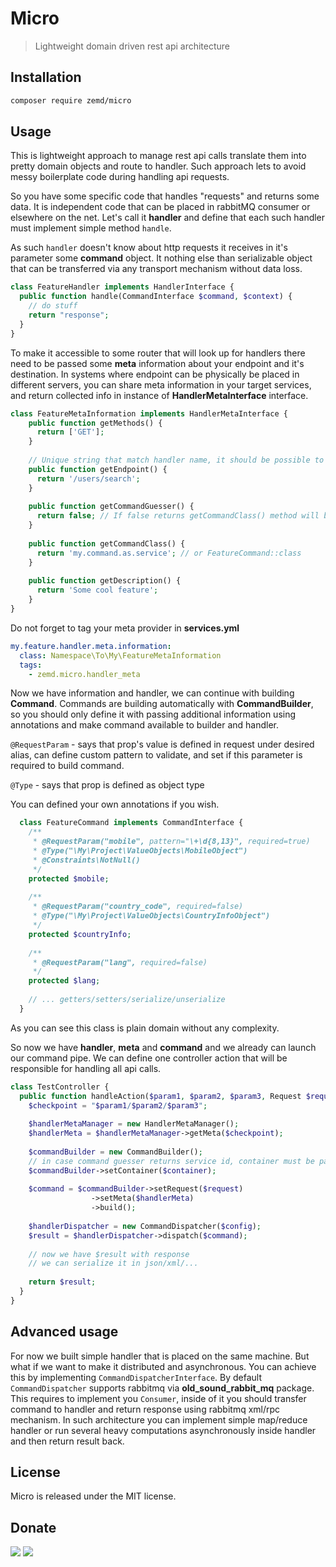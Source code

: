 # Micro

> Lightweight domain driven rest api architecture

## Installation

```sh
composer require zemd/micro
```

## Usage

This is lightweight approach to manage rest api calls translate them into pretty domain objects and route to handler. Such
approach lets to avoid messy boilerplate code during handling api requests.


So you have some specific code that handles "requests" and returns some data. It is independent code that can be placed 
in rabbitMQ consumer or elsewhere on the net. Let's call it **handler** and define that each such handler must implement
simple method `handle`.

As such `handler` doesn't know about http requests it receives in it's parameter some **command** object. It nothing else 
than serializable object that can be transferred via any transport mechanism without data loss. 

```php
class FeatureHandler implements HandlerInterface {
  public function handle(CommandInterface $command, $context) {
    // do stuff
    return "response";
  }
}
```

To make it accessible to some router that will look up for handlers there need to be passed some **meta** information about
your endpoint and it's destination. In systems where endpoint can be physically be placed in different servers, you can 
share meta information in your target services, and return collected info in instance of **HandlerMetaInterface** interface.

```php
class FeatureMetaInformation implements HandlerMetaInterface {
    public function getMethods() {
      return ['GET'];
    }
  
    // Unique string that match handler name, it should be possible to be constructed from request string
    public function getEndpoint() {
      return '/users/search';
    }
    
    public function getCommandGuesser() {
      return false; // If false returns getCommandClass() method will be used.
    }
    
    public function getCommandClass() {
      return 'my.command.as.service'; // or FeatureCommand::class
    }
  
    public function getDescription() {
      return 'Some cool feature';
    }
}
```

Do not forget to tag your meta provider in **services.yml**
```yml
my.feature.handler.meta.information:
  class: Namespace\To\My\FeatureMetaInformation
  tags:
    - zemd.micro.handler_meta
```

Now we have information and handler, we can continue with building **Command**. Commands are building automatically with
**CommandBuilder**, so you should only define it with passing additional information using annotations and make command
available to builder and handler.  

`@RequestParam` - says that prop's value is defined in request under desired alias, can define custom pattern to validate, 
and set if this parameter is required to build command.

`@Type` - says that prop is defined as object type

You can defined your own annotations if you wish.

```php
  class FeatureCommand implements CommandInterface {
    /**
     * @RequestParam("mobile", pattern="\+\d{8,13}", required=true)
     * @Type("\My\Project\ValueObjects\MobileObject")
     * @Constraints\NotNull()
     */
    protected $mobile;
    
    /**
     * @RequestParam("country_code", required=false)
     * @Type("\My\Project\ValueObjects\CountryInfoObject")
     */
    protected $countryInfo;
    
    /**
     * @RequestParam("lang", required=false)
     */
    protected $lang;
    
    // ... getters/setters/serialize/unserialize
  }
```
As you can see this class is plain domain without any complexity.

So now we have **handler**, **meta** and **command** and we already can launch our command pipe. We can define one controller
action that will be responsible for handling all api calls.

```php
class TestController {
  public function handleAction($param1, $param2, $param3, Request $request) {
    $checkpoint = "$param1/$param2/$param3";
    
    $handlerMetaManager = new HandlerMetaManager();
    $handlerMeta = $handlerMetaManager->getMeta($checkpoint);
    
    $commandBuilder = new CommandBuilder();
    // in case command guesser returns service id, container must be passed to builder
    $commandBuilder->setContainer($container);
    
    $command = $commandBuilder->setRequest($request)
                  ->setMeta($handlerMeta)
                  ->build();
                  
    $handlerDispatcher = new CommandDispatcher($config);
    $result = $handlerDispatcher->dispatch($command);
    
    // now we have $result with response
    // we can serialize it in json/xml/...
    
    return $result;
  }
}
```

## Advanced usage

For now we built simple handler that is placed on the same machine. But what if we want to make it distributed and asynchronous.
You can achieve this by implementing `CommandDispatcherInterface`. By default `CommandDispatcher` supports rabbitmq via 
**old_sound_rabbit_mq** package. This requires to implement you `Consumer`, inside of it you should transfer command to 
handler and return response using rabbitmq xml/rpc mechanism. In such architecture you can implement simple map/reduce handler
or run several heavy computations asynchronously inside handler and then return result back.


## License

Micro is released under the MIT license.

## Donate

[![](https://img.shields.io/badge/patreon-donate-yellow.svg)](https://www.patreon.com/red_rabbit)
[![](https://img.shields.io/badge/flattr-donate-yellow.svg)](https://flattr.com/profile/red_rabbit)
